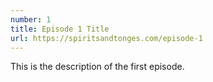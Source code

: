 ```yaml
---
number: 1
title: Episode 1 Title
url: https://spiritsandtonges.com/episode-1
---
```


This is the description of the first episode.